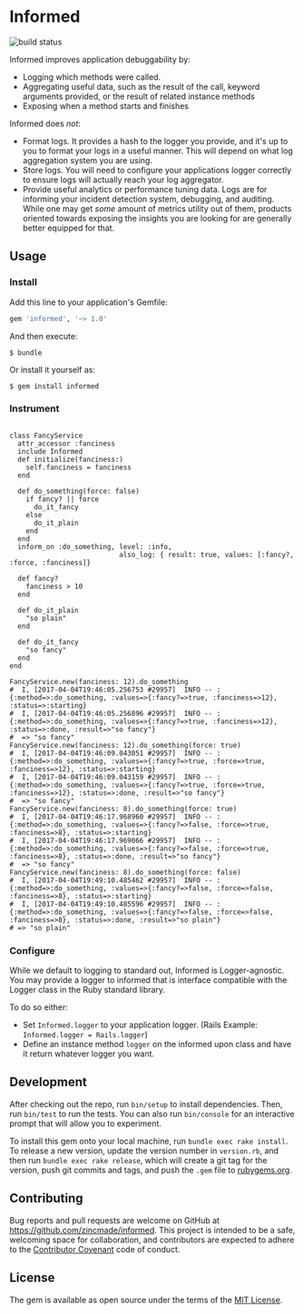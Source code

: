 # Informed
![build status](https://travis-ci.org/zincmade/informed.svg?branch=primary)

Informed improves application debuggability by:
* Logging which methods were called.
* Aggregating useful data, such as the result of the call, keyword arguments provided, or the result of related instance methods
* Exposing when a method starts and finishes

Informed does *not*:
* Format logs. It provides a hash to the logger you provide, and it's up to you
  to format your logs in a useful manner. This will depend on what log
  aggregation system you are using.
* Store logs. You will need to configure your applications logger correctly to
  ensure logs will actually reach your log aggregator.
* Provide useful analytics or performance tuning data. Logs are for informing
  your incident detection system, debugging, and auditing. While one may get
  *some* amount of metrics utility out of them, products oriented towards
  exposing the insights you are looking for are generally better equipped for
  that.


## Usage

### Install

Add this line to your application's Gemfile:

```ruby
gem 'informed', '~> 1.0'
```

And then execute:

    $ bundle

Or install it yourself as:

    $ gem install informed

### Instrument

```

class FancyService
  attr_accessor :fanciness
  include Informed
  def initialize(fanciness:)
    self.fanciness = fanciness
  end

  def do_something(force: false)
    if fancy? || force
      do_it_fancy
    else
      do_it_plain
    end
  end
  inform_on :do_something, level: :info,
                           also_log: { result: true, values: [:fancy?, :force, :fanciness]}

  def fancy?
    fanciness > 10
  end

  def do_it_plain
    "so plain"
  end

  def do_it_fancy
    "so fancy"
  end
end

FancyService.new(fanciness: 12).do_something
#  I, [2017-04-04T19:46:05.256753 #29957]  INFO -- : {:method=>:do_something, :values=>{:fancy?=>true, :fanciness=>12}, :status=>:starting}
#  I, [2017-04-04T19:46:05.256896 #29957]  INFO -- : {:method=>:do_something, :values=>{:fancy?=>true, :fanciness=>12}, :status=>:done, :result=>"so fancy"}
#  => "so fancy"
FancyService.new(fanciness: 12).do_something(force: true)
#  I, [2017-04-04T19:46:09.043051 #29957]  INFO -- : {:method=>:do_something, :values=>{:fancy?=>true, :force=>true, :fanciness=>12}, :status=>:starting}
#  I, [2017-04-04T19:46:09.043159 #29957]  INFO -- : {:method=>:do_something, :values=>{:fancy?=>true, :force=>true, :fanciness=>12}, :status=>:done, :result=>"so fancy"}
#  => "so fancy"
FancyService.new(fanciness: 8).do_something(force: true)
#  I, [2017-04-04T19:46:17.968960 #29957]  INFO -- : {:method=>:do_something, :values=>{:fancy?=>false, :force=>true, :fanciness=>8}, :status=>:starting}
#  I, [2017-04-04T19:46:17.969066 #29957]  INFO -- : {:method=>:do_something, :values=>{:fancy?=>false, :force=>true, :fanciness=>8}, :status=>:done, :result=>"so fancy"}
#  => "so fancy"
FancyService.new(fanciness: 8).do_something(force: false)
#  I, [2017-04-04T19:49:10.485462 #29957]  INFO -- : {:method=>:do_something, :values=>{:fancy?=>false, :force=>false, :fanciness=>8}, :status=>:starting}
#  I, [2017-04-04T19:49:10.485596 #29957]  INFO -- : {:method=>:do_something, :values=>{:fancy?=>false, :force=>false, :fanciness=>8}, :status=>:done, :result=>"so plain"}
# => "so plain"
```

### Configure

While we default to logging to standard out, Informed is Logger-agnostic. You
may provide a logger to informed that is interface compatible with the Logger
class in the Ruby standard library.

To do so either:
* Set `Informed.logger` to your application logger. (Rails Example:
  `Informed.logger = Rails.logger`)
* Define an instance method `logger` on the informed upon class and have it
  return whatever logger you want.


## Development

After checking out the repo, run `bin/setup` to install dependencies. Then, run
`bin/test` to run the tests. You can also run `bin/console` for an interactive
prompt that will allow you to experiment.

To install this gem onto your local machine, run `bundle exec rake install`. To
release a new version, update the version number in `version.rb`, and then run
`bundle exec rake release`, which will create a git tag for the version, push
git commits and tags, and push the `.gem` file to
[rubygems.org](https://rubygems.org).

## Contributing

Bug reports and pull requests are welcome on GitHub at
https://github.com/zincmade/informed. This project is intended to be a safe,
welcoming space for collaboration, and contributors are expected to adhere to
the [Contributor Covenant](http://contributor-covenant.org) code of conduct.


## License

The gem is available as open source under the terms of the [MIT
License](http://opensource.org/licenses/MIT).

